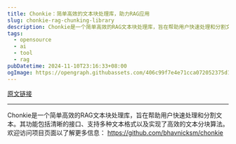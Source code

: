 ```yaml
---
title: Chonkie：简单高效的文本块处理库，助力RAG应用
slug: chonkie-rag-chunking-library
description: Chonkie是一个简单高效的RAG文本块处理库，旨在帮助用户快速处理和分割文本。其功能包括清晰的接口、支持多种文本格式以及实现了高效的文本分块算法。欢迎访问项目页面以了解更多信息： https://github.com/bhavnicksm/chonkie
tags: 
  - opensource
  - ai
  - tool
  - rag
pubDatetime: 2024-11-10T23:16:33+08:00
ogImage: https://opengraph.githubassets.com/406c99f7e4e71cca072052375d12ad2d74af681f9c68a1a08d11dae5254b8589/bhavnicksm/chonkie
---
```


[原文链接](https://github.com/bhavnicksm/chonkie)

---

Chonkie是一个简单高效的RAG文本块处理库，旨在帮助用户快速处理和分割文本。其功能包括清晰的接口、支持多种文本格式以及实现了高效的文本分块算法。欢迎访问项目页面以了解更多信息： https://github.com/bhavnicksm/chonkie

